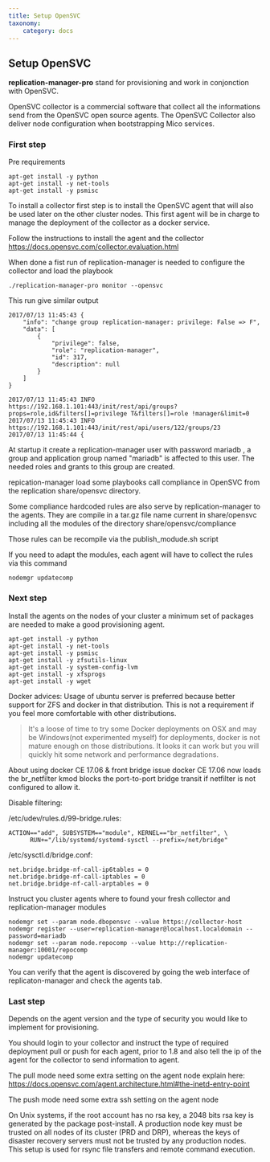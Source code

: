 ```yaml
---
title: Setup OpenSVC
taxonomy:
    category: docs
---
```


## Setup OpenSVC

**replication-manager-pro** stand for provisioning and work in conjonction with OpenSVC.

OpenSVC collector is a commercial software that collect all the informations send from the OpenSVC open source agents. The OpenSVC Collector also deliver node configuration when bootstrapping Mico services.    

### First step

Pre requirements
```  
apt-get install -y python
apt-get install -y net-tools
apt-get install -y psmisc
```

To install a collector first step is to install the OpenSVC agent that will also be used later on the other cluster nodes. This first agent will be in charge to manage the deployment of the collector as a docker service.

Follow the instructions to install the agent and the collector
https://docs.opensvc.com/collector.evaluation.html

When done a fist run of replication-manager is needed to configure the collector and load the playbook

```
./replication-manager-pro monitor --opensvc
```

This run give similar output
```
2017/07/13 11:45:43 {
	"info": "change group replication-manager: privilege: False => F",
	"data": [
		{
			"privilege": false,
			"role": "replication-manager",
			"id": 317,
			"description": null
		}
	]
}

2017/07/13 11:45:43 INFO  https://192.168.1.101:443/init/rest/api/groups?props=role,id&filters[]=privilege T&filters[]=role !manager&limit=0
2017/07/13 11:45:43 INFO  https://192.168.1.101:443/init/rest/api/users/122/groups/23
2017/07/13 11:45:44 {
```

At startup it create a replication-manager user with password mariadb , a group and application group named "mariadb" is affected to this user. The needed roles and grants to this group are created.

repication-manager load some playbooks call compliance in OpenSVC from the replication share/opensvc directory.

Some compliance hardcoded rules are also serve by replication-manager to the agents. They are compile in a tar.gz file name current in share/opensvc including all the modules of the directory share/opensvc/compliance

Those rules can be recompile via the publish_modude.sh script

If you need to adapt the modules, each agent will have to collect the rules via this command
```
nodemgr updatecomp
```

### Next step

Install the agents on the nodes of your cluster a minimum set of packages are needed to make a good provisioning agent.
```  
apt-get install -y python
apt-get install -y net-tools
apt-get install -y psmisc
apt-get install -y zfsutils-linux
apt-get install -y system-config-lvm
apt-get install -y xfsprogs
apt-get install -y wget
```

Docker advices:
Usage of ubuntu server is preferred because better support for ZFS and docker in that distribution. This is not a requirement if you feel more comfortable with other distributions.

>It's a loose of time to try some Docker deployments on OSX and may be Windows(not experimented myself) for  deployments, docker is not mature enough on those distributions. It looks it can work but you will quickly hit some network and performance degradations.   

About using docker CE 17.06 & front bridge issue
docker CE 17.06 now loads the br_netfilter kmod blocks the port-to-port bridge transit if netfilter is not configured to allow it.

Disable filtering:

/etc/udev/rules.d/99-bridge.rules:

```
ACTION=="add", SUBSYSTEM=="module", KERNEL=="br_netfilter", \
      RUN+="/lib/systemd/systemd-sysctl --prefix=/net/bridge"
```

/etc/sysctl.d/bridge.conf:

```
net.bridge.bridge-nf-call-ip6tables = 0
net.bridge.bridge-nf-call-iptables = 0
net.bridge.bridge-nf-call-arptables = 0
```

Instruct you cluster agents where to found your fresh collector and replication-manager modules

```
nodemgr set --param node.dbopensvc --value https://collector-host
nodemgr register --user=replication-manager@localhost.localdomain --password=mariadb
nodemgr set --param node.repocomp --value http://replication-manager:10001/repocomp
nodemgr updatecomp
```

You can verify that the agent is discovered by going the web interface of replicaton-manager and check the agents tab.

### Last step

Depends on the agent version and the type of security you would like to implement for provisioning.

You should login to your collector and instruct the type of required deployment pull or push for each agent, prior to 1.8 and also tell the ip of the agent for the collector to send information to agent.


The pull mode need some extra setting on the agent node explain here:
https://docs.opensvc.com/agent.architecture.html#the-inetd-entry-point

The push mode need some extra ssh setting on the agent node  

On Unix systems, if the root account has no rsa key, a 2048 bits rsa key is generated by the package post-install. A production node key must be trusted on all nodes of its cluster (PRD and DRP), whereas the keys of disaster recovery servers must not be trusted by any production nodes. This setup is used for rsync file transfers and remote command execution.
